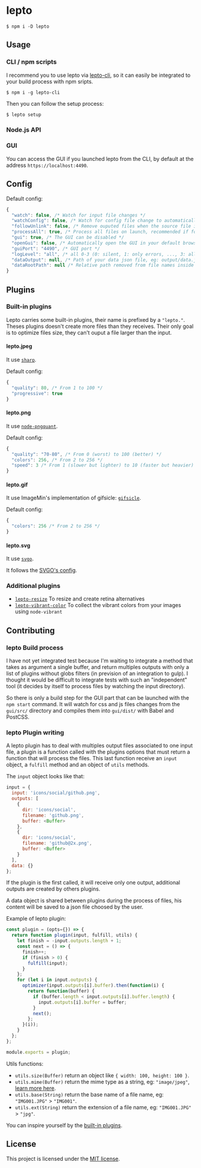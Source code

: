 # lepto

```console
$ npm i -D lepto
```

## Usage

### CLI / npm scripts

I recommend you to use lepto via [lepto-cli](https://github.com/dimitrinicolas/lepto-cli), so it can easily be integrated to your build process with npm sripts.

```console
$ npm i -g lepto-cli
```

Then you can follow the setup process:
```console
$ lepto setup
```

### Node.js API

### GUI

You can access the GUI if you launched lepto from the CLI, by default at the address `https://localhost:4490`.

## Config

Default config:
```js
{
  "watch": false, /* Watch for input file changes */
  "watchConfig": false, /* Watch for config file change to automatically update it */
  "followUnlink": false, /* Remove ouputed files when the source file is deleted from the input directory */
  "processAll": true, /* Process all files on launch, recommended if followUnlink activated */
  "gui": true, /* The GUI can be disabled */
  "openGui": false, /* Automatically open the GUI in your default browser */
  "guiPort": "4490", /* GUI port */
  "logLevel": "all", /* all 0-3 (0: silent, 1: only errors, ..., 3: all) */
  "dataOutput": null, /* Path of your data json file, eg: output/data.json */
  "dataRootPath": null /* Relative path removed from file names inside the data json file */
}
```

## Plugins

### Built-in plugins

Lepto carries some built-in plugins, their name is prefixed by a `"lepto."`. Theses plugins doesn't create more files than they receives. Their only goal is to optimize files size, they can't ouput a file larger than the input.

#### lepto.jpeg

It use [`sharp`](https://www.npmjs.com/package/sharp).

Default config:
```js
{
  "quality": 80, /* From 1 to 100 */
  "progressive": true
}
```

#### lepto.png

It use [`node-pngquant`](https://www.npmjs.com/package/pngquant).

Default config:
```js
{
  "quality": "70-80", /* From 0 (worst) to 100 (better) */
  "colors": 256, /* From 2 to 256 */
  "speed": 3 /* From 1 (slower but lighter) to 10 (faster but heavier) */
}
```

#### lepto.gif

It use ImageMin's implementation of gifsicle: [`gifsicle`](https://www.npmjs.com/package/gifsicle).

Default config:
```js
{
  "colors": 256 /* From 2 to 256 */
}
```

#### lepto.svg

It use [`svgo`](https://www.npmjs.com/package/svgo).

It follows the [SVGO's config](https://github.com/svg/svgo#what-it-can-do).

### Additional plugins

- [`lepto-resize`] To resize and create retina alternatives
- [`lepto-vibrant-color`] To collect the vibrant colors from your images using `node-vibrant`

[`lepto-resize`]: https://github.com/dimitrinicolas/lepto-resize
[`lepto-vibrant-color`]: https://github.com/dimitrinicolas/lepto-vibrant-color

## Contributing

### lepto Build process

I have not yet integrated test because I'm waiting to integrate a method that takes as argument a single buffer, and return multiples outputs with only a list of plugins without globs filters (in prevision of an integration to gulp). I thought it would be difficult to integrate tests with such an "independent" tool (it decides by itself to process files by watching the input directory).

So there is only a build step for the GUI part that can be launched with the `npm start` command. It will watch for css and js files changes from the `gui/src/` directory and compiles them into `gui/dist/` with Babel and PostCSS.

### lepto Plugin writing

A lepto plugin has to deal with multiples output files associated to one input file, a plugin is a function called with the plugins options that must return a function that will process the files. This last function receive an `input` object, a `fulfill` method and an object of `utils` methods.

The `input` object looks like that:
```js
input = {
  input: 'icons/social/github.png',
  outputs: [
    {
      dir: 'icons/social',
      filename: 'github.png',
      buffer: <Buffer>
    },
    {
      dir: 'icons/social',
      filename: 'github@2x.png',
      buffer: <Buffer>
    }
  ],
  data: {}
};
```

If the plugin is the first called, it will receive only one output, additional outputs are created by others plugins.

A data object is shared between plugins during the process of files, his content will be saved to a json file choosed by the user.

Example of lepto plugin:
```js
const plugin = (opts={}) => {
  return function plugin(input, fulfill, utils) {
    let finish = -input.outputs.length + 1;
    const next = () => {
      finish++;
      if (finish > 0) {
        fulfill(input);
      }
    };
    for (let i in input.outputs) {
      optimizer(input.outputs[i].buffer).then(function(i) {
        return function(buffer) {
          if (buffer.length < input.outputs[i].buffer.length) {
            input.outputs[i].buffer = buffer;
          }
          next();
        };
      }(i));
    }
  };
};

module.exports = plugin;
```

Utils functions:

- `utils.size(Buffer)` return an object like `{ width: 100, height: 100 }`.
- `utils.mime(Buffer)` return the mime type as a string, eg: `"image/jpeg"`, [learn more here](https://developer.mozilla.org/fr/docs/Web/HTTP/Basics_of_HTTP/MIME_types).
- `utils.base(String)` return the base name of a file name, eg: `"IMG001.JPG"` > `"IMG001"`.
- `utils.ext(String)` return the extension of a file name, eg: `"IMG001.JPG"` > `"jpg"`.

You can inspire yourself by the [built-in plugins](plugins/).

## License

This project is licensed under the [MIT license](LICENSE).
